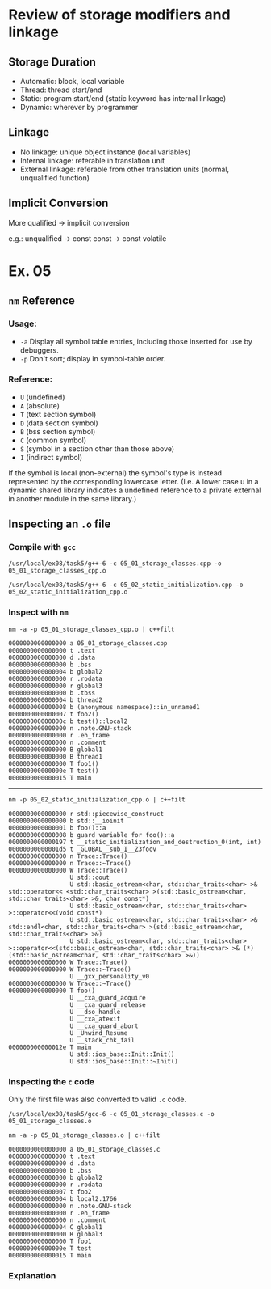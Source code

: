 # Review of storage modifiers and linkage

## Storage Duration

- Automatic: block, local variable
- Thread: thread start/end
- Static: program start/end (static keyword has internal linkage)
- Dynamic: wherever by programmer

## Linkage

- No linkage: unique object instance (local variables)
- Internal linkage: referable in translation unit
- External linkage: referable from other translation units (normal, unqualified function)

## Implicit Conversion
More qualified -> implicit conversion

e.g.:
unqualified -> const
const -> const volatile

# Ex. 05

## `nm` Reference
### Usage:

- `-a`     Display  all symbol table entries, including those inserted for use by debuggers.
- `-p`     Don't sort; display in symbol-table order.

### Reference:

- `U` (undefined)
- `A` (absolute)
- `T` (text section symbol)
- `D` (data section symbol)
- `B` (bss section symbol)
- `C` (common symbol)
- `S` (symbol in a section other than those above)
- `I` (indirect symbol)

If the symbol is local (non-external) the symbol's type is instead represented by the corresponding lowercase letter. (I.e. A lower case u in a dynamic shared library indicates a undefined reference to a private external in another module in the same library.)


## Inspecting an `.o` file

### Compile with `gcc`

```
/usr/local/ex08/task5/g++-6 -c 05_01_storage_classes.cpp -o 05_01_storage_classes_cpp.o

/usr/local/ex08/task5/g++-6 -c 05_02_static_initialization.cpp -o 05_02_static_initialization_cpp.o
```


### Inspect with `nm`

```
nm -a -p 05_01_storage_classes_cpp.o | c++filt
```

```
0000000000000000 a 05_01_storage_classes.cpp
0000000000000000 t .text
0000000000000000 d .data
0000000000000000 b .bss
0000000000000004 b global2
0000000000000000 r .rodata
0000000000000000 r global3
0000000000000000 b .tbss
0000000000000004 b thread2
0000000000000008 b (anonymous namespace)::in_unnamed1
0000000000000007 t foo2()
000000000000000c b test()::local2
0000000000000000 n .note.GNU-stack
0000000000000000 r .eh_frame
0000000000000000 n .comment
0000000000000000 B global1
0000000000000000 B thread1
0000000000000000 T foo1()
000000000000000e T test()
0000000000000015 T main
```

---


```
nm -p 05_02_static_initialization_cpp.o | c++filt
```

```
0000000000000000 r std::piecewise_construct
0000000000000000 b std::__ioinit
0000000000000001 b foo()::a
0000000000000008 b guard variable for foo()::a
0000000000000197 t __static_initialization_and_destruction_0(int, int)
00000000000001d5 t _GLOBAL__sub_I__Z3foov
0000000000000000 n Trace::Trace()
0000000000000000 n Trace::~Trace()
0000000000000000 W Trace::Trace()
                 U std::cout
                 U std::basic_ostream<char, std::char_traits<char> >& std::operator<< <std::char_traits<char> >(std::basic_ostream<char, std::char_traits<char> >&, char const*)
                 U std::basic_ostream<char, std::char_traits<char> >::operator<<(void const*)
                 U std::basic_ostream<char, std::char_traits<char> >& std::endl<char, std::char_traits<char> >(std::basic_ostream<char, std::char_traits<char> >&)
                 U std::basic_ostream<char, std::char_traits<char> >::operator<<(std::basic_ostream<char, std::char_traits<char> >& (*)(std::basic_ostream<char, std::char_traits<char> >&))
0000000000000000 W Trace::Trace()
0000000000000000 W Trace::~Trace()
                 U __gxx_personality_v0
0000000000000000 W Trace::~Trace()
0000000000000000 T foo()
                 U __cxa_guard_acquire
                 U __cxa_guard_release
                 U __dso_handle
                 U __cxa_atexit
                 U __cxa_guard_abort
                 U _Unwind_Resume
                 U __stack_chk_fail
000000000000012e T main
                 U std::ios_base::Init::Init()
                 U std::ios_base::Init::~Init()
```


### Inspecting the `c` code
Only the first file was also converted to valid `.c` code.

```
/usr/local/ex08/task5/gcc-6 -c 05_01_storage_classes.c -o 05_01_storage_classes.o
```

```
nm -a -p 05_01_storage_classes.o | c++filt
```

```
0000000000000000 a 05_01_storage_classes.c
0000000000000000 t .text
0000000000000000 d .data
0000000000000000 b .bss
0000000000000000 b global2
0000000000000000 r .rodata
0000000000000007 t foo2
0000000000000004 b local2.1766
0000000000000000 n .note.GNU-stack
0000000000000000 r .eh_frame
0000000000000000 n .comment
0000000000000004 C global1
0000000000000000 R global3
0000000000000000 T foo1
000000000000000e T test
0000000000000015 T main
```

### Explanation


